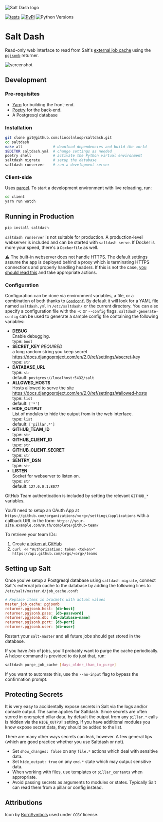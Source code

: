 ![Salt Dash logo](https://cldup.com/pjjyyptW69.png)

[![tests](https://img.shields.io/circleci/project/github/lincolnloop/saltdash/master.svg)](https://circleci.com/gh/lincolnloop/saltdash/tree/master)
[![PyPI](https://img.shields.io/pypi/v/saltdash.svg)](https://pypi.org/project/saltdash/)
![Python Versions](https://img.shields.io/pypi/pyversions/saltdash.svg)

# Salt Dash

Read-only web interface to read from Salt's [external job cache](https://docs.saltstack.com/en/latest/topics/jobs/external_cache.html) using the  [`pgjsonb`](https://docs.saltstack.com/en/latest/ref/returners/all/salt.returners.pgjsonb.html) returner.

![screenshot](https://cldup.com/8TTHBPfhyu.png)


## Development

### Pre-requisites

* [Yarn](https://yarnpkg.com/lang/en/docs/install/) for building the front-end.
* [Poetry](https://poetry.eustace.io/) for the back-end.
* A Postgresql database

### Installation

```bash
git clone git@github.com:lincolnloop/saltdash.git
cd saltdash
make all              # download dependencies and build the world
$EDITOR saltdash.yml  # change settings as needed
poetry shell          # activate the Python virtual environment
saltdash migrate      # setup the database
saltdash runserver    # run a development server
```

### Client-side

Uses [parcel](https://parceljs.org/). To start a development environment with live reloading, run:

```bash
cd client
yarn run watch
```

## Running in Production

```bash
pip install saltdash
```

`saltdash runserver` is not suitable for production. A production-level
webserver is included and can be started with `saltdash serve`. If Docker is
more your speed, there's a `Dockerfile` as well.

⚠️ The built-in webserver does not handle HTTPS. The default settings assume the
app is deployed behind a proxy which is terminating HTTPS connections and
properly handling headers. If this is not the case, [you should read this](https://docs.djangoproject.com/en/2.0/ref/settings/#secure-proxy-ssl-header) and take appropriate actions.

### Configuration

Configuration can be done via environment variables, a file, or a combination
of both thanks to [`Goodconf`](https://pypi.org/project/goodconf/). By default
it will look for a YAML file named `saltdash.yml` in `/etc/saltdash/` or the current
directory. You can also specify a configuration file with the `-C` or `--config`
flags. `saltdash-generate-config` can be used to generate a sample config file
containing the following variables:

* **DEBUG**  
  Enable debugging.  
  type: `bool`  
* **SECRET_KEY**  _REQUIRED_  
  a long random string you keep secret https://docs.djangoproject.com/en/2.0/ref/settings/#secret-key  
  type: `str`  
* **DATABASE_URL**  
  type: `str`  
  default: `postgres://localhost:5432/salt`  
* **ALLOWED_HOSTS**  
  Hosts allowed to serve the site https://docs.djangoproject.com/en/2.0/ref/settings/#allowed-hosts  
  type: `list`  
  default: `['*']`  
* **HIDE_OUTPUT**  
  List of modules to hide the output from in the web interface.  
  type: `list`  
  default: `['pillar.*']`
* **GITHUB_TEAM_ID**  
  type: `str`  
* **GITHUB_CLIENT_ID**  
  type: `str`  
* **GITHUB_CLIENT_SECRET**  
  type: `str`  
* **SENTRY_DSN**  
  type: `str`  
* **LISTEN**  
  Socket for webserver to listen on.  
  type: `str`  
  default: `127.0.0.1:8077`  

GitHub Team authentication is included by setting the relevant `GITHUB_*` variables.

You'll need to setup an OAuth App at `https://github.com/organizations/<org>/settings/applications` with a callback URL in the form: `https://your-site.example.com/auth/complete/github-team/`

To retrieve your team IDs:

1. Create [a token at GitHub](https://github.com/settings/tokens)
2. `curl -H "Authorization: token <token>" https://api.github.com/orgs/<org>/teams`



## Setting up Salt

Once you've setup a Postgresql database using `saltdash migrate`, connect Salt's external job cache to the database by adding the following lines to `/etc/salt/master.d/job_cache.conf`:

```ini
# Replace items in brackets with actual values
master_job_cache: pgjsonb
returner.pgjsonb.host: [db-host]
returner.pgjsonb.pass: [db-password]
returner.pgjsonb.db: [db-database-name]
returner.pgjsonb.port: [db-port]
returner.pgjsonb.user: [db-user]
```

Restart your `salt-master` and all future jobs should get stored in the database.

If you have *lots* of jobs, you'll probably want to purge the cache periodically. A helper command is provided to do just that, run:

```bash
saltdash purge_job_cache [days_older_than_to_purge]
```

If you want to automate this, use the `--no-input` flag to bypass the confirmation prompt.

## Protecting Secrets

It is very easy to accidentally expose secrets in Salt via the logs and/or
console output. The same applies for Saltdash. Since secrets are often stored
in encrypted pillar data, by default the output from any `pillar.*` calls is
hidden via the `HIDE_OUTPUT` setting. If you have additional modules you know
expose secret data, they should be added to the list.

There are many other ways secrets can leak, however. A few general tips (which
are good practice whether you use Saltdash or not).

* Set `show_changes: false` on any `file.*` actions which deal with sensitive data.
* Set `hide_output: true` on any `cmd.*` state which may output sensitive data.
* When working with files, use templates or `pillar_contents` when appropriate.
* Avoid passing secrets as arguments to modules or states. Typically Salt can
  read them from a pillar or config instead.

## Attributions

Icon by [BornSymbols](https://thenounproject.com/term/salt/705369) used under `CCBY` license.
